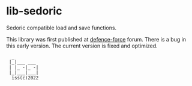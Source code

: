 # lib-sedoric

Sedoric compatible load and save functions.

This library was first published at [defence-force](https://forum.defence-force.org/viewtopic.php?p=18561#p18561) forum.
There is a bug in this early version.
The current version is fixed and optimized.

```
  _
 |_|___ ___
 | |_ -|_ -|
 |_|___|___|
  iss(c)2022

```
